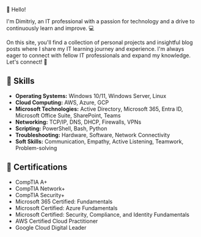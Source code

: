 👋 Hello! 

I'm Dimitriy, an IT professional with a passion for technology and a drive to continuously learn and improve. 💻

On this site, you'll find a collection of personal projects and insightful blog posts where I share my IT learning journey and experience. I'm always eager to connect with fellow IT professionals and expand my knowledge. Let's connect! 🤝

## 🧰 Skills 

* **Operating Systems:** Windows 10/11, Windows Server, Linux
* **Cloud Computing:** AWS, Azure, GCP
* **Microsoft Technologies:** Active Directory, Microsoft 365, Entra ID, Microsoft Office Suite, SharePoint, Teams
* **Networking:** TCP/IP, DNS, DHCP, Firewalls, VPNs
* **Scripting:** PowerShell, Bash, Python
* **Troubleshooting:** Hardware, Software, Network Connectivity
* **Soft Skills:** Communication, Empathy, Active Listening, Teamwork, Problem-solving

## 🏅 Certifications 

* CompTIA A+
* CompTIA Network+
* CompTIA Security+
* Microsoft 365 Certified: Fundamentals
* Microsoft Certified: Azure Fundamentals
* Microsoft Certified: Security, Compliance, and Identity Fundamentals
* AWS Certified Cloud Practitioner
* Google Cloud Digital Leader